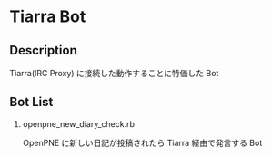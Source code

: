 Tiarra Bot
================================================================================

Description
--------------------------------------------------------------------------------
Tiarra(IRC Proxy) に接続した動作することに特価した Bot

Bot List
--------------------------------------------------------------------------------

1. openpne_new_diary_check.rb

    OpenPNE に新しい日記が投稿されたら Tiarra 経由で発言する Bot
